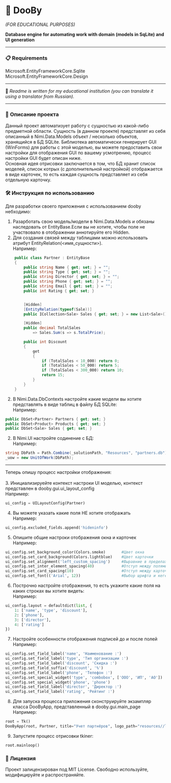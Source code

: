# 🐹 DooBy 
*(FOR EDUCATIONAL PURPOSES)*  

**Database engine for automating work with domain (models in SqLite) and UI generation**

---

### 📋 Requirements
Microsoft.EntityFrameworkCore.Sqlite <br>
Microsoft.EntityFrameworkCore.Design <br>
 
---

📄 *Readme is written for my educational institution (you can translate it using a translator from Russian).*

---

### 📖 **Описание проекта**
Данный проект автоматизует работу с сущностью из какой-либо предметной области. Сущность (в данном проекте) представлят из себя описанный в Nimi.Data.Models объект / несколько объектов, хранящийся в БД SQLite. Библиотека автоматически генерирует GUI (WinForms) для работы с этой модeлью, вы можете предоставить свои настройки для отображения GUI по вашему усмотрению, процесс настройки GUI будет описан ниже.<br>
Основная идея отрисовки заключается в том, что БД хранит список моделей, список котрых (с дополнительной настройкой) отображается в виде карточек, то есть каждая сущность представляет из себя отдельную карточку.

### 🛠️ Инструкция по использованию
Для разработки своего приложения с использованием dooby небходимо:
1. Разарботать свою модель/модели в Nimi.Data.Models и обязаны наследовать от EntityBase.Если вы не хотите, чтобы поле не участвовало в отображении аннотируйте его Hidden.
2. Для создания связей между таблицами можно использовать атрибут EntityRelation(<имя_сущности>).
   <br>Например:
```C#
    public class Partner : EntityBase
    {
        public string Name { get; set; } = "";
        public string Type { get; set; } = "";
        public string Director { get; set; } = "";
        public string Phone { get; set; } = "";
        public string Email { get; set; } = "";
        public int Rating { get; set; }


        [Hidden]
        [EntityRelation(typeof(Sale))]
        public ICollection<Sale> Sales { get; set; } = new List<Sale>();

        [Hidden]
        public decimal TotalSales
            => Sales.Sum(s => s.TotalPrice);

        public int Discount
        {
            get
            {
                if (TotalSales < 10_000) return 0;
                if (TotalSales < 50_000) return 5;
                if (TotalSales < 300_000) return 10;
                return 15;
            }
        }
    }
```


2. В Nimi.Data.DbContexts настройте какие модели вы хотите представлять в виде таблиц в файлу БД SQLite:
   <br>Например:
```C#
public DbSet<Partner> Partners { get; set; }
public DbSet<Product> Products { get; set; }
public DbSet<Sale> Sales { get; set; }
```



2. В Nimi.UI настройте содинение с БД:
   <br>Например:
```C#
string DbPath = Path.Combine(_solutionPath, "Resources", "partners.db");
_uow = new UnitOfWork(DbPath);
```

   
---
Теперь опишу процесс настройки отображения:<br><br>
3. Инициализируейте контекст настроки UI моделью, контекст представлен в dooby.gui.ui_layout_config 
   <br>Например:
```Python
ui_config = UILayoutConfig(Partner)
```
4. Вы можете указать какие поля НЕ хотите отображать
   <br>Например:
```Python
ui_config.excluded_fields.append('hideninfo')
```

5. Опишите общие настроки отображения окна и карточек
   <br>Например:
```Python
ui_config.set_background_color(Colors.smoke)       #Цвет окна
ui_config.set_card_background(Colors.lightblue)    #Цвет карточки
ui_config.set_alignment('left_custom_spacing')     #Выравние в пределах картчоки (доступны: left, center, right, left_custom_spacing)
ui_config.set_inter_element_spacing(40)            #Отступ между полями для left_custom_spacing
ui_config.set_card_spacing(10)                     #Отступ между карточками
ui_config.set_font(('Arial', 12))                  #Выбор шрифта и кегеля
```


6. Построчно настройте отображения, то есть укажите какие поля на каких строках вы хотите видеть:
  <br>Например:
```Python
ui_config.layout = defaultdict(list, {
    1: ['name', 'type', 'discount'],
    2: ['phone'],
    3: ['director'],
    4: ['rating']
})
```
7. Настройте особенности отображения подписей до и после полей
   <br>Например:
```Python
ui_config.set_field_label('name', 'Наименование :')                             #Перед полем 
ui_config.set_field_label('type', 'Тип организации :')                          
ui_config.set_field_label('discount', 'Скидка :')                               
ui_config.set_field_suffix('discount', '%')                                     #После поля
ui_config.set_field_label('phone', 'Телефон :')
ui_config.set_special_widget('type', 'combobox', ['ООО', 'ИП', 'АО'])           #Выбор для режима добавления
ui_config.set_special_widget('phone', 'phone')
ui_config.set_field_label('director', 'Директор :')
ui_config.set_field_label('rating', 'Рейтинг :')
```
8. Для запуска процесса приложения сконструируйте экзампляр класса DooByApp, представленный в dooby.gui.main_page
   <br>Например:
```Python
root = Tk()
DooByApp(root, Partner, title="Учет партнёров", logo_path="resources//logo.png", ui_config=ui_config)
```
9. Запустите процесс отрисовки tkiner:
```Python
root.mainloop()
```


### 📜 Лицензия
Проект залицензирован под MIT License. Свободно используйте, модифицируйте и распространяйте.
